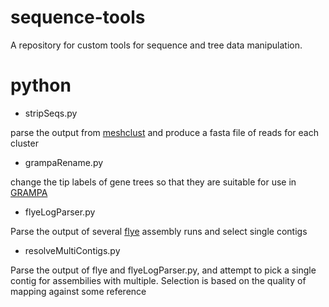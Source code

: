 # sequence-tools
A repository for custom tools for sequence and tree data manipulation.

# python
- stripSeqs.py

parse the output from [meshclust](https://github.com/BioinformaticsToolsmith/MeShClust) and produce a fasta file of reads for each cluster

- grampaRename.py

change the tip labels of gene trees so that they are suitable for use in [GRAMPA](https://github.com/gwct/grampa)

- flyeLogParser.py

Parse the output of several [flye](https://github.com/mikolmogorov/Flye) assembly runs and select single contigs

- resolveMultiContigs.py

Parse the output of flye and flyeLogParser.py, and attempt to pick a single contig for assembilies with multiple. Selection is based on the quality of mapping against some reference

